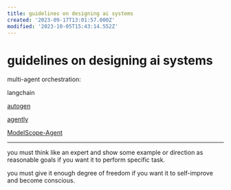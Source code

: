 ```yaml
---
title: guidelines on designing ai systems
created: '2023-09-17T13:01:57.000Z'
modified: '2023-10-05T15:43:14.552Z'
---
```


# guidelines on designing ai systems

multi-agent orchestration: 

langchain

[autogen](https://github.com/microsoft/autogen)

[agently](https://github.com/Maplemx/Agently)

[ModelScope-Agent](https://github.com/modelscope/modelscope-agent)

---

you must think like an expert and show some example or direction as reasonable goals if you want it to perform specific task.

you must give it enough degree of freedom if you want it to self-improve and become conscious.
